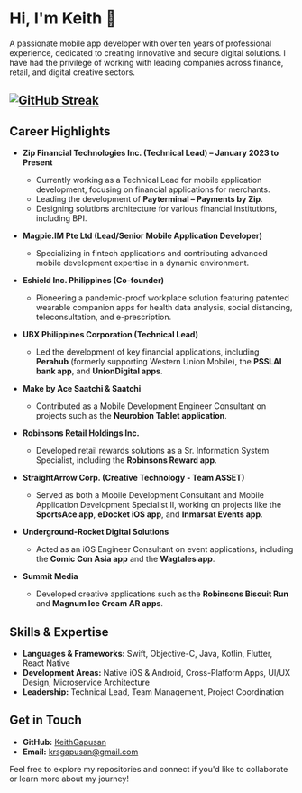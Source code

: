 
# Hi, I'm Keith 👋

A passionate mobile app developer with over ten years of professional experience, dedicated to creating innovative and secure digital solutions. I have had the privilege of working with leading companies across finance, retail, and digital creative sectors.

[![GitHub Streak](https://streak-stats.demolab.com?user=KeithGapusan&theme=highcontrast&hide_border=true)](https://git.io/streak-stats)
-
## Career Highlights

- **Zip Financial Technologies Inc. (Technical Lead) – January 2023 to Present**
  - Currently working as a Technical Lead for mobile application development, focusing on financial applications for merchants.
  - Leading the development of **Payterminal – Payments by Zip**.
  - Designing solutions architecture for various financial institutions, including BPI.

- **Magpie.IM Pte Ltd (Lead/Senior Mobile Application Developer)**
  - Specializing in fintech applications and contributing advanced mobile development expertise in a dynamic environment.

- **Eshield Inc. Philippines (Co-founder)**
  - Pioneering a pandemic-proof workplace solution featuring patented wearable companion apps for health data analysis, social distancing, teleconsultation, and e-prescription.

- **UBX Philippines Corporation (Technical Lead)**
  - Led the development of key financial applications, including **Perahub** (formerly supporting Western Union Mobile), the **PSSLAI bank app**, and **UnionDigital apps**.

- **Make by Ace Saatchi & Saatchi**
  - Contributed as a Mobile Development Engineer Consultant on projects such as the **Neurobion Tablet application**.

- **Robinsons Retail Holdings Inc.**
  - Developed retail rewards solutions as a Sr. Information System Specialist, including the **Robinsons Reward app**.

- **StraightArrow Corp. (Creative Technology - Team ASSET)**
  - Served as both a Mobile Development Consultant and Mobile Application Development Specialist II, working on projects like the **SportsAce app**, **eDocket iOS app**, and **Inmarsat Events app**.

- **Underground-Rocket Digital Solutions**
  - Acted as an iOS Engineer Consultant on event applications, including the **Comic Con Asia app** and the **Wagtales app**.

- **Summit Media**
  - Developed creative applications such as the **Robinsons Biscuit Run** and **Magnum Ice Cream AR apps**.

## Skills & Expertise

- **Languages & Frameworks:** Swift, Objective-C, Java, Kotlin, Flutter, React Native  
- **Development Areas:** Native iOS & Android, Cross-Platform Apps, UI/UX Design, Microservice Architecture  
- **Leadership:** Technical Lead, Team Management, Project Coordination

## Get in Touch

- **GitHub:** [KeithGapusan](https://github.com/KeithGapusan)
- **Email:** [krsgapusan@gmail.com](mailto:krsgapusan@gmail.com)

Feel free to explore my repositories and connect if you'd like to collaborate or learn more about my journey!


<!--
**KeithGapusan/KeithGapusan** is a ✨ _special_ ✨ repository because its `README.md` (this file) appears on your GitHub profile.

Here are some ideas to get you started:

- 🔭 I’m currently working on ...
- 🌱 I’m currently learning ...
- 👯 I’m looking to collaborate on ...
- 🤔 I’m looking for help with ...
- 💬 Ask me about ...
- 📫 How to reach me: ...
- 😄 Pronouns: ...
- ⚡ Fun fact: ...
-->
